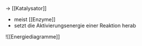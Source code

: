 -> [[Katalysator]]

- meist [[Enzyme]]
- setzt die Aktivierungsenergie einer Reaktion herab

![[Energiediagramme]]